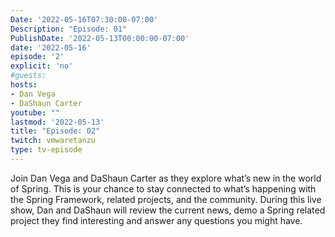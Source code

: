 ```yaml
---
Date: '2022-05-16T07:30:00-07:00'
Description: "Episode: 01"
PublishDate: '2022-05-13T00:00:00-07:00'
date: '2022-05-16'
episode: '2'
explicit: 'no'
#guests:
hosts:
- Dan Vega
- DaShaun Carter
youtube: ""
lastmod: '2022-05-13'
title: "Episode: 02"
twitch: vmwaretanzu
type: tv-episode
---
```


Join Dan Vega and DaShaun Carter as they explore what’s new in the world of Spring. This is your chance to stay connected to what’s happening with the Spring Framework, related projects, and the community. During this live show, Dan and DaShaun will review the current news, demo a Spring related project they find interesting and answer any questions you might have.
